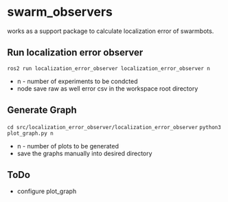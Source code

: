 # swarm_observers
works as a support package to calculate localization error of swarmbots.


## Run localization error observer
 
`ros2 run localization_error_observer localization_error_observer n`
- n - number of experiments to be condcted
- node save raw as well error csv in the workspace root directory

## Generate Graph
`cd src/localization_error_observer/localization_error_observer`
`python3 plot_graph.py n`
- n - number of plots to be generated 
- save the graphs manually into desired directory

## ToDo
- configure plot_graph
